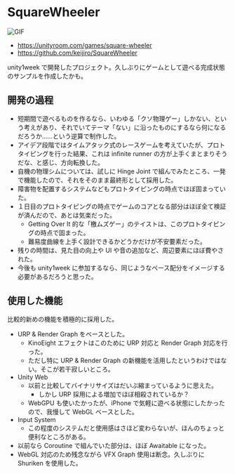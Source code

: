 # SquareWheeler

![GIF](https://github.com/user-attachments/assets/b8d94661-1822-4f3f-94e1-902ad67a127b)

- https://unityroom.com/games/square-wheeler
- https://github.com/keijiro/SquareWheeler

unity1week で開発したプロジェクト。久しぶりにゲームとして遊べる完成状態のサンプルを作成したかも。

## 開発の過程

- 短期間で遊べるものを作るなら、いわゆる「クソ物理ゲー」しかない、という考えがあり、それでいてテーマ「ない」に沿ったものにするなら何になるだろうか……という逆算で制作した。
- アイデア段階ではタイムアタック式のレースゲームを考えていたが、プロトタイピングを行った結果、これは infinite runner の方が上手くまとまりそうだな、と感じ、方向転換した。
- 自機の物理シムについては、試しに Hinge Joint で組んでみたところ、一発で機能したので、それをそのまま最終形として採用した。
- 障害物を配置するシステムなどもプロトタイピングの時点でほぼ固まっていた。
- １日目のプロトタイピングの時点でゲームのコアとなる部分はほぼ全て検証が済んだので、あとは気楽だった。
  - Getting Over It 的な「檄ムズゲー」のテイストは、このプロトタイピングの時点で固まった。
  - 難易度曲線を上手く設計できるかどうかだけが不安要素だった。
- 残りの時間は、見た目の向上や UI や音の追加など、周辺要素にほぼ費やされた。
- 今後も unity1week に参加するなら、同じようなペース配分をイメージする必要があるだろうと思った。

## 使用した機能

比較的新めの機能を積極的に採用した。

- URP & Render Graph をベースとした。
  - KinoEight エフェクトはこのために URP 対応と Render Graph 対応を行った。
  - ただし特に URP & Render Graph の新機能を活用したというわけではない。そこが若干寂しいところ。
- Unity Web
  - 以前と比較してバイナリサイズはだいぶ縮まっているように思えた。
    - しかし URP 採用による増加でほぼ相殺されているか？
  - WebGPU も使いたかったが、iPhone で気軽に遊べる状態にしたかったので、我慢して WebGL ベースとした。
- Input System
  - この程度のシステムだと使用感はさほど変わらないが、ほんのちょっと便利なところがある。
- 以前なら Coroutine で組んでいた部分は、ほぼ Awaitable になった。
- WebGL 対応のため残念ながら VFX Graph 使用は断念。久しぶりに Shuriken を使用した。
